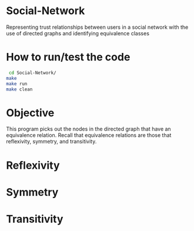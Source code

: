 # Social-Network
Representing trust relationships between users in a social network with the use of directed graphs and identifying equivalence classes

# How to run/test the code
```bash
 cd Social-Network/
make
make run
make clean
 ```
# Objective
This program picks out the nodes in the directed graph that have an equivalence relation. Recall that equivalence relations are those that reflexivity, symmetry, and transitivity. 

# Reflexivity

# Symmetry

# Transitivity
